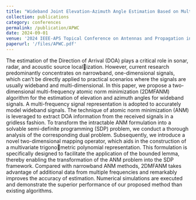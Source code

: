 ```yaml
---
title: "Wideband Joint Elevation-Azimuth Angle Estimation Based on Multiple Frequency Model and Atomic Norm Minimization"
collection: publications
category: conferences
permalink: /publication/APWC
date: 2024-09-01
venue: '2024 IEEE-APS Topical Conference on Antennas and Propagation in Wireless Communications (APWC)'
paperurl: '/files/APWC.pdf'
---
```


The estimation of the Direction of Arrival (DOA) plays a critical role in sonar, radar, and acoustic source localization. However, current research predominantly concentrates
on narrowband, one-dimensional signals, which can’t be directly applied to practical scenarios where the signals are usually wideband and multi-dimensional. In this paper, we propose
a two-dimensional multi-frequency atomic norm minimization (2DMFANM) algorithm for the estimation of elevation and azimuth angles for wideband signals. A multi-frequency signal
representation is adopted to accurately model wideband signals. The technique of atomic norm minimization (ANM) is leveraged to extract DOA information from the received signals in a
gridless fashion. To transform the intractable ANM formulation into a solvable semi-definite programming (SDP) problem, we conduct a thorough analysis of the corresponding dual problem.
Subsequently, we introduce a novel two-dimensional mapping operator, which aids in the construction of a multivariate trigonometric polynomial representation. This formulation is specifically designed to facilitate the application of the bounded lemma, thereby enabling the transformation of the ANM problem into the SDP framework. Compared with narrowband ANM methods, 2DMFANM takes advantage of additional data from multiple frequencies and remarkably improves the accuracy of estimation. Numerical simulations are executed and demonstrate the superior performance of our proposed method than existing algorithms.
